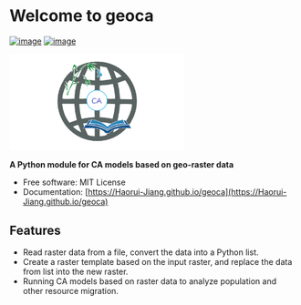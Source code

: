# Welcome to geoca

[![image](https://img.shields.io/pypi/v/geoca.svg)](https://pypi.python.org/pypi/geoca)
[![image](https://img.shields.io/badge/License-MIT-yellow.svg)](https://opensource.org/licenses/MIT)

<img src="assets/logo_long.png" alt="logo" style="zoom:30%;" />

**A Python module for CA models based on geo-raster data**

- Free software: MIT License
- Documentation: [https://Haorui-Jiang.github.io/geoca](https://Haorui-Jiang.github.io/geoca)

## Features

- Read raster data from a file, convert the data into a Python list.
- Create a raster template based on the input raster, and replace the data from list into the new raster.
- Running CA models based on raster data to analyze population and other resource migration.
